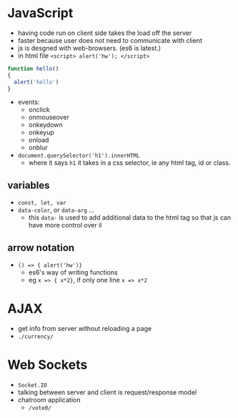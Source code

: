 # JavaScript
- having code run on client side takes the load off the server 
- faster because user does not need to communicate with client
- js is desgned with web-browsers. (es6 is latest.)
- in html file `<script> alert('hw'); </script>`

```JavaScript
function hello()
{
  alert('hello')
}
```
- events:
  - onclick
  - onmouseover
  - onkeydown
  - onkeyup
  - onload
  - onblur
- `document.querySelector('h1').innerHTML`
  - where it says `h1` it takes in a css selector, ie any html tag, id or class.  

## variables
- `const, let, var`
- `data-color`, or `data-arg` ...
  - this `data-` is used to add additional data to the html tag so that js can have more control over il
## arrow notation
- `() => { alert('hw')}`
  - es6's way of writing functions
  - eg `x => { x*2}`, if only one line `x => x*2`
  
# AJAX
- get info from server without reloading a page
- `./currency/`

# Web Sockets
- `Socket.IO`
- talking between server and client is request/response model
- chatroom application 
  - `/vote0/`